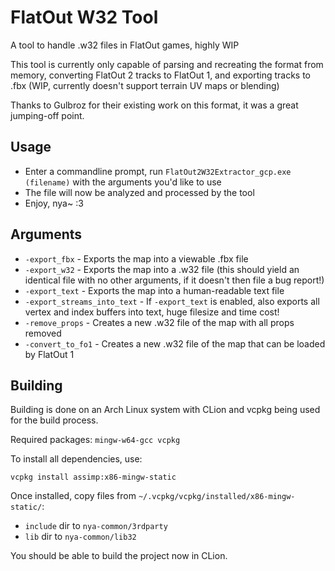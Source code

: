 # FlatOut W32 Tool

A tool to handle .w32 files in FlatOut games, highly WIP

This tool is currently only capable of parsing and recreating the format from memory, converting FlatOut 2 tracks to FlatOut 1, and exporting tracks to .fbx (WIP, currently doesn't support terrain UV maps or blending)

Thanks to Gulbroz for their existing work on this format, it was a great jumping-off point.

## Usage

- Enter a commandline prompt, run `FlatOut2W32Extractor_gcp.exe (filename)` with the arguments you'd like to use
- The file will now be analyzed and processed by the tool
- Enjoy, nya~ :3

## Arguments

- `-export_fbx` - Exports the map into a viewable .fbx file
- `-export_w32` - Exports the map into a .w32 file (this should yield an identical file with no other arguments, if it doesn't then file a bug report!)
- `-export_text` - Exports the map into a human-readable text file
- `-export_streams_into_text` - If `-export_text` is enabled, also exports all vertex and index buffers into text, huge filesize and time cost!
- `-remove_props` - Creates a new .w32 file of the map with all props removed
- `-convert_to_fo1` - Creates a new .w32 file of the map that can be loaded by FlatOut 1

## Building

Building is done on an Arch Linux system with CLion and vcpkg being used for the build process.

Required packages: `mingw-w64-gcc vcpkg`

To install all dependencies, use:
```console
vcpkg install assimp:x86-mingw-static
```

Once installed, copy files from `~/.vcpkg/vcpkg/installed/x86-mingw-static/`:

- `include` dir to `nya-common/3rdparty`
- `lib` dir to `nya-common/lib32`

You should be able to build the project now in CLion.
